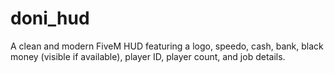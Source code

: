 # doni_hud
A clean and modern FiveM HUD featuring a logo, speedo, cash, bank, black money (visible if available), player ID, player count, and job details.
